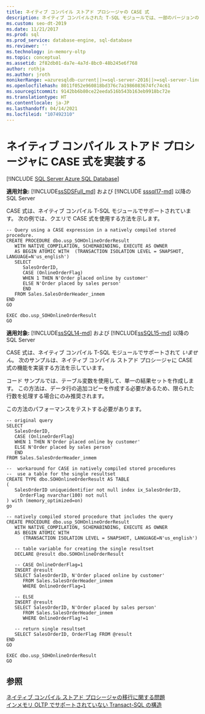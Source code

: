 ```yaml
---
title: ネイティブ コンパイル ストアド プロシージャの CASE 式
description: ネイティブ コンパイルされた T-SQL モジュールでは、一部のバージョンの SQL Server で CASE 式がサポートされます。 この例では、クエリで CASE 式を実装します。
ms.custom: seo-dt-2019
ms.date: 11/21/2017
ms.prod: sql
ms.prod_service: database-engine, sql-database
ms.reviewer: ''
ms.technology: in-memory-oltp
ms.topic: conceptual
ms.assetid: 2f82db01-da7e-4a7d-8bc0-48b245e6f768
author: rothja
ms.author: jroth
monikerRange: =azuresqldb-current||>=sql-server-2016||>=sql-server-linux-2017||=azuresqldb-mi-current
ms.openlocfilehash: 8011f052e960818bd376c7a1986083674fc74c61
ms.sourcegitcommit: 9142bb6b80ce22eeda516b543b163eb9918bc72e
ms.translationtype: HT
ms.contentlocale: ja-JP
ms.lasthandoff: 04/14/2021
ms.locfileid: "107492310"
---
```

# <a name="implementing-a-case-expression-in-a-natively-compiled-stored-procedure"></a>ネイティブ コンパイル ストアド プロシージャに CASE 式を実装する
[!INCLUDE [SQL Server Azure SQL Database](../../includes/applies-to-version/sql-asdb.md)]

**適用対象:** [!INCLUDE[ssSDSFull_md](../../includes/sssdsfull-md.md)] および [!INCLUDE [sssql17-md](../../includes/sssql17-md.md)] 以降の SQL Server

CASE 式は、ネイティブ コンパイル T-SQL モジュールでサポートされています。 次の例では、クエリで CASE 式を使用する方法を示します。 

``` 
-- Query using a CASE expression in a natively compiled stored procedure.
CREATE PROCEDURE dbo.usp_SOHOnlineOrderResult  
   WITH NATIVE_COMPILATION, SCHEMABINDING, EXECUTE AS OWNER  
   AS BEGIN ATOMIC WITH  (TRANSACTION ISOLATION LEVEL = SNAPSHOT, LANGUAGE=N'us_english')  
   SELECT   
      SalesOrderID,   
      CASE (OnlineOrderFlag)   
      WHEN 1 THEN N'Order placed online by customer'  
      ELSE N'Order placed by sales person'  
      END  
   FROM Sales.SalesOrderHeader_inmem
END  
GO  
  
EXEC dbo.usp_SOHOnlineOrderResult  
GO  
``` 

**適用対象:** [!INCLUDE[ssSQL14-md](../../includes/ssSQL14-md.md)] および [!INCLUDE[ssSQL15-md](../../includes/sssql16-md.md)] 以降の SQL Server

  CASE 式は、ネイティブ コンパイル T-SQL モジュールでサポートされて *いません*。 次のサンプルは、ネイティブ コンパイル ストアド プロシージャに CASE 式の機能を実装する方法を示しています。  
  
 コード サンプルでは、テーブル変数を使用して、単一の結果セットを作成します。 この方法は、データ行の追加コピーを作成する必要があるため、限られた行数を処理する場合にのみ推奨されます。  
  
 この方法のパフォーマンスをテストする必要があります。  
  
```  
-- original query  
SELECT   
   SalesOrderID,   
   CASE (OnlineOrderFlag)   
   WHEN 1 THEN N'Order placed online by customer'  
   ELSE N'Order placed by sales person'  
   END  
FROM Sales.SalesOrderHeader_inmem  
  
--  workaround for CASE in natively compiled stored procedures  
--  use a table for the single resultset  
CREATE TYPE dbo.SOHOnlineOrderResult AS TABLE  
(  
   SalesOrderID uniqueidentifier not null index ix_SalesOrderID,  
     OrderFlag nvarchar(100) not null  
) with (memory_optimized=on)  
go  
  
-- natively compiled stored procedure that includes the query  
CREATE PROCEDURE dbo.usp_SOHOnlineOrderResult  
   WITH NATIVE_COMPILATION, SCHEMABINDING, EXECUTE AS OWNER  
   AS BEGIN ATOMIC WITH  
      (TRANSACTION ISOLATION LEVEL = SNAPSHOT, LANGUAGE=N'us_english')  
  
   -- table variable for creating the single resultset  
   DECLARE @result dbo.SOHOnlineOrderResult  
  
   -- CASE OnlineOrderFlag=1  
   INSERT @result   
   SELECT SalesOrderID, N'Order placed online by customer'  
      FROM Sales.SalesOrderHeader_inmem  
      WHERE OnlineOrderFlag=1  
  
   -- ELSE  
   INSERT @result   
   SELECT SalesOrderID, N'Order placed by sales person'  
      FROM Sales.SalesOrderHeader_inmem  
      WHERE OnlineOrderFlag!=1  
  
   -- return single resultset  
   SELECT SalesOrderID, OrderFlag FROM @result  
END  
GO  
  
EXEC dbo.usp_SOHOnlineOrderResult  
GO  
```  
  
## <a name="see-also"></a>参照  
 [ネイティブ コンパイル ストアド プロシージャの移行に関する問題](./a-guide-to-query-processing-for-memory-optimized-tables.md)   
 [インメモリ OLTP でサポートされていない Transact-SQL の構造](../../relational-databases/in-memory-oltp/transact-sql-constructs-not-supported-by-in-memory-oltp.md)  
  
